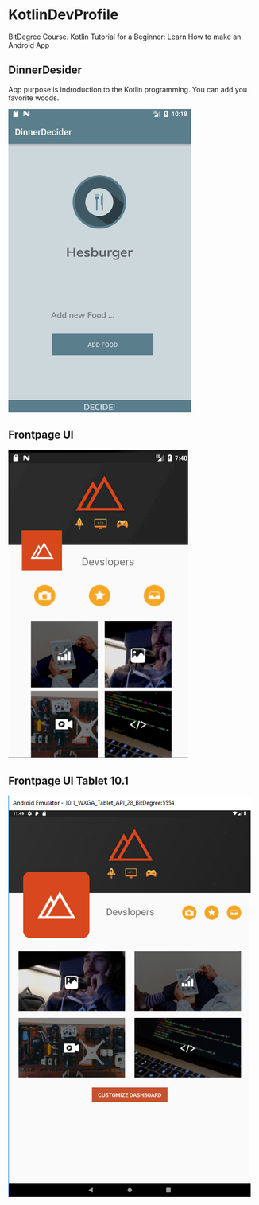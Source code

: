 # KotlinDevProfile
BitDegree Course. Kotlin Tutorial for a Beginner: Learn How to make an Android App

## DinnerDesider

App purpose is indroduction to the Kotlin programming. You can add you favorite woods.

![logo](/images/BasicView.png) 

## Frontpage UI

![logo](/images/Front_page_UI.png)

## Frontpage UI Tablet 10.1

![logo](/images/Tablet_UI.png)

